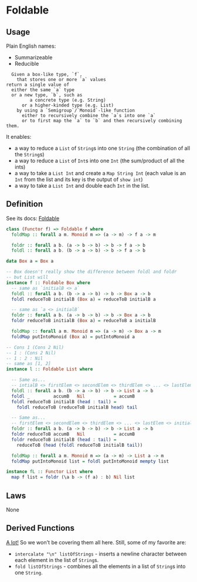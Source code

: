 # Foldable

## Usage

Plain English names:
- Summarizeable
- Reducible

```
  Given a box-like type, `f`,
    that stores one or more `a` values
return a single value of
  either the same `a` type
  or a new type, `b`, such as
         a concrete type (e.g. String)
      or a higher-kinded type (e.g. List)
    by using a `Semigroup`/`Monoid`-like function
      either to recursively combine the `a`s into one `a`
      or to first map the `a` to `b` and then recursively combining them.
```

It enables:
- a way to reduce a `List` of `String`s into one `String` (the combination of all the `String`s)
- a way to reduce a `List` of `Int`s into one `Int` (the sum/product of all the ints)
- a way to take a `List Int` and create a `Map String Int` (each value is an `Int` from the list and its key is the output of `show int`)
- a way to take a `List Int` and double each `Int` in the list.

## Definition

See its docs: [Foldable](https://pursuit.purescript.org/packages/purescript-foldable-traversable/4.0.1/docs/Data.Foldable#t:Foldable)

```purescript
class (Functor f) => Foldable f where
  foldMap :: forall a m. Monoid m => (a -> m) -> f a -> m

  foldr :: forall a b. (a -> b -> b) -> b -> f a -> b
  foldl :: forall a b. (b -> a -> b) -> b -> f a -> b

data Box a = Box a

-- Box doesn't really show the difference between foldl and foldr
-- but List will
instance f :: Foldable Box where
  -- same as `initialB <> a`
  foldl :: forall a b. (b -> a -> b) -> b -> Box a -> b
  foldl reduceToB initialB (Box a) = reduceToB initialB a

  -- same as `a <> initialB`
  foldr :: forall a b. (a -> b -> b) -> b -> Box a -> b
  foldr reduceToB initialB (Box a) = reduceToB a initialB

  foldMap :: forall a m. Monoid m => (a -> m) -> Box a -> m
  foldMap putIntoMonoid (Box a) = putIntoMonoid a

-- Cons 1 (Cons 2 Nil)
-- 1 : (Cons 2 Nil)
-- 1 : 2 : Nil
-- same as [1, 2]
instance l :: Foldable List where

  -- Same as...
  -- intialB <> firstElem <> secondElem <> thirdElem <> ... <> lastElem
  foldl :: forall a b. (b -> a -> b) -> b -> List a -> b
  foldl _         accumB   Nil           = accumB
  foldl reduceToB initialB (head : tail) =
    foldl reduceToB (reduceToB initialB head) tail

  -- Same as...
  -- firstElem <> secondElem <> thirdElem <> ... <> lastElem <> initialB
  foldr :: forall a b. (a -> b -> b) -> b -> List a -> b
  foldr reduceToB accumB   Nil           = accumB
  foldr reduceToB initialB (head : tail) =
    reduceToB (head (foldl reduceToB initialB tail))

  foldMap :: forall a m. Monoid m => (a -> m) -> List a -> m
  foldMap putIntoMonoid list = foldl putIntoMonoid mempty list

instance fL :: Functor List where
  map f list = foldr (\a b -> (f a) : b) Nil list
```

## Laws

None

## Derived Functions

[A lot!](https://pursuit.purescript.org/packages/purescript-foldable-traversable/4.0.1/docs/Data.Foldable#v:fold) So we won't be covering them all here. Still, some of my favorite are:
- `intercalate "\n" listOfStrings` - inserts a newline character between each element in the list of `String`s.
- `fold listOfStrings` - combines all the elements in a list of `String`s into one `String`.
